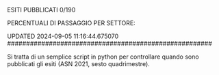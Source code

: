 ESITI PUBBLICATI 0/190 

PERCENTUALI DI PASSAGGIO PER SETTORE:

UPDATED 2024-09-05 11:16:44.675070
###################################################### 

Si tratta di un semplice script in python per controllare quando sono pubblicati gli esiti (ASN 2021, sesto quadrimestre).

